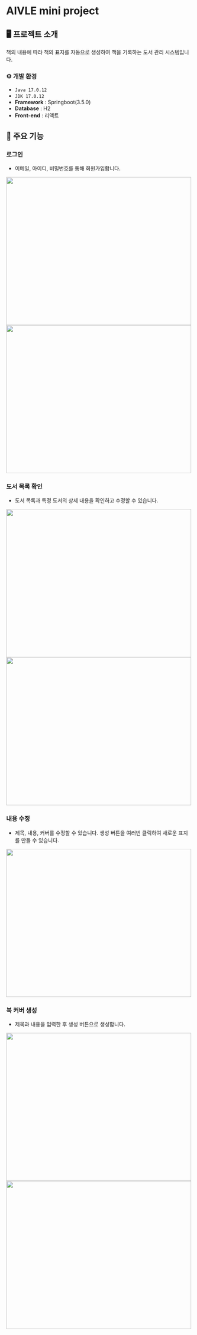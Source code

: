 # AIVLE mini project
## 🖥️ 프로젝트 소개
책의 내용에 따라 책의 표지를 자동으로 생성하여 책을 기록하는 도서 관리 시스템입니다.

### ⚙️ 개발 환경
- `Java 17.0.12`
- `JDK 17.0.12`
- **Framework** : Springboot(3.5.0)
- **Database** : H2
- **Front-end** : 리액트


## 📌 주요 기능
### 로그인
- 이메일, 아이디, 비밀번호를 통해 회원가입합니다.
<p float="left">
  <img src="https://github.com/user-attachments/assets/6ffce2fd-5e6d-4d91-8275-b56dc464478b" width="500" height="400">
  <img src="https://github.com/user-attachments/assets/be2b1dd9-975d-4e96-a665-58836cc369cb" width="500" height="400">
</p>


### 도서 목록 확인
- 도서 목록과 특정 도서의 상세 내용을 확인하고 수정할 수 있습니다.
<p float="left">
  <img src="https://github.com/user-attachments/assets/cc79275e-7416-4e9f-a9de-c286db703954" width="500" height="400">
  <img src="https://github.com/user-attachments/assets/6bf2644d-b1d1-4b00-a7e6-9a3b17430cce" width="500" height="400">
</p>

### 내용 수정
- 제목, 내용, 커버를 수정할 수 있습니다. 생성 버튼을 여러번 클릭하여 새로운 표지를 만들 수 있습니다.
<p><img src="https://github.com/user-attachments/assets/5ccce512-30d3-4828-9e10-aee048607c24" width="500" height="400"></p>

### 북 커버 생성
- 제목과 내용을 입력한 후 생성 버튼으로 생성합니다.
<p float="left">
  <img src="https://github.com/user-attachments/assets/a78287a7-18a8-4cdf-9c26-99f7127f1764" width="500" height="400">
  <img src="https://github.com/user-attachments/assets/d0ac5f1e-791e-4724-bf7e-f1178d0ca64c" width="500" height="400">
</p>
